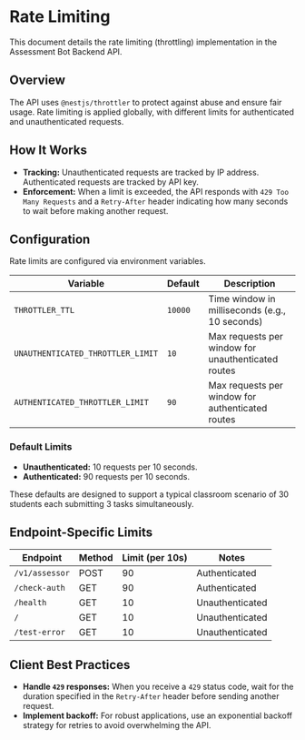 # Rate Limiting

This document details the rate limiting (throttling) implementation in the Assessment Bot Backend API.

## Overview

The API uses `@nestjs/throttler` to protect against abuse and ensure fair usage. Rate limiting is applied globally, with different limits for authenticated and unauthenticated requests.

## How It Works

- **Tracking:** Unauthenticated requests are tracked by IP address. Authenticated requests are tracked by API key.
- **Enforcement:** When a limit is exceeded, the API responds with `429 Too Many Requests` and a `Retry-After` header indicating how many seconds to wait before making another request.

## Configuration

Rate limits are configured via environment variables.

| Variable                          | Default | Description                                        |
| --------------------------------- | ------- | -------------------------------------------------- |
| `THROTTLER_TTL`                   | `10000` | Time window in milliseconds (e.g., 10 seconds)     |
| `UNAUTHENTICATED_THROTTLER_LIMIT` | `10`    | Max requests per window for unauthenticated routes |
| `AUTHENTICATED_THROTTLER_LIMIT`   | `90`    | Max requests per window for authenticated routes   |

### Default Limits

- **Unauthenticated:** 10 requests per 10 seconds.
- **Authenticated:** 90 requests per 10 seconds.

These defaults are designed to support a typical classroom scenario of 30 students each submitting 3 tasks simultaneously.

## Endpoint-Specific Limits

| Endpoint       | Method | Limit (per 10s) | Notes           |
| -------------- | ------ | --------------- | --------------- |
| `/v1/assessor` | POST   | 90              | Authenticated   |
| `/check-auth`  | GET    | 90              | Authenticated   |
| `/health`      | GET    | 10              | Unauthenticated |
| `/`            | GET    | 10              | Unauthenticated |
| `/test-error`  | GET    | 10              | Unauthenticated |

## Client Best Practices

- **Handle `429` responses:** When you receive a `429` status code, wait for the duration specified in the `Retry-After` header before sending another request.
- **Implement backoff:** For robust applications, use an exponential backoff strategy for retries to avoid overwhelming the API.
